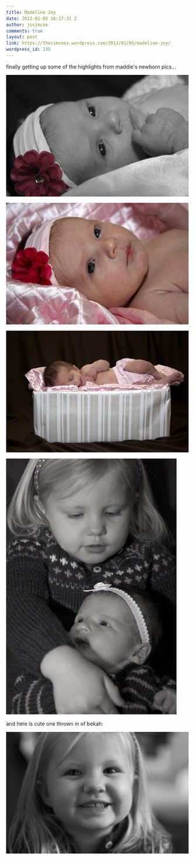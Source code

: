 ```yaml
---
title: Madeline Joy
date: 2012-01-05 16:17:31 Z
author: jcsimcoe
comments: true
layout: post
link: https://thesimcoes.wordpress.com/2012/01/05/madeline-joy/
wordpress_id: 335
---
```


finally getting up some of the highlights from maddie's newborn pics…




![](/public/assets/tumblr_lxc29sCvej1qb8l8q.jpg)




![](/public/assets/tumblr_lxc2bzjbmG1qb8l8q.jpg)




![](/public/assets/tumblr_lxc2dopxJ21qb8l8q.jpg)




![](/public/assets/tumblr_lxc2hvYshj1qb8l8q.jpg)




and here is cute one thrown in of bekah:




![](/public/assets/tumblr_lxc2kcroWd1qb8l8q.jpg)
